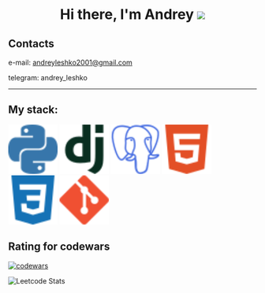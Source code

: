 <h1 align="center">Hi there, I'm Andrey 
<img src="https://github.com/blackcater/blackcater/raw/main/images/Hi.gif" height="32"/></h1>

<h2>Contacts</h2>

e-mail: andreyleshko2001@gmail.com

telegram: andrey_leshko

---

<h2>My stack:</h2>
<p>
  <img src="python.svg" alt="Python" width="100">
  <img src="django.svg" alt="Django" width="100">
  <img src="postgresql.svg" alt="PostgreSQL" width="100">
  <img src="html5.svg" alt="HTML" width="100">
  <img src="css3.svg" alt="CSS" width="100">
  <img src="git.svg" alt="GIT" width="100">
</p>

## Rating for codewars
[![codewars](https://www.codewars.com/users/AndreyLeshko/badges/large)](https://www.codewars.com/users/username)

![Leetcode Stats](https://leetcard.jacoblin.cool/AndreyLeshko?theme=dark&font=Maven%20Pro&ext=heatmap)
